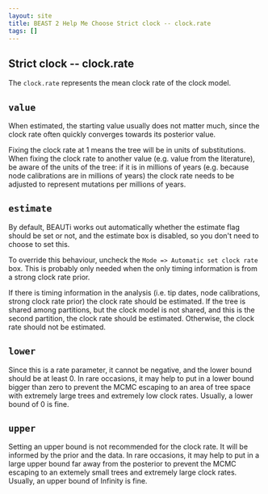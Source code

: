 ```yaml
---
layout: site
title: BEAST 2 Help Me Choose Strict clock -- clock.rate
tags: []
---
```


## Strict clock -- clock.rate

The `clock.rate` represents the mean clock rate of the clock model.

## `value`

When estimated, the starting value usually does not matter much, since the clock rate often quickly converges towards its posterior value.

Fixing the clock rate at 1 means the tree will be in units of substitutions.
When fixing the clock rate to another value (e.g. value from the literature), be aware of the units of the tree: if it is in millions of years (e.g. because node calibrations are in millions of years) the clock rate needs to be adjusted to represent mutations per millions of years.

## `estimate`

By default, BEAUTi works out automatically whether the estimate flag should be set or not, and the estimate box is disabled, so you don't need to choose to set this.

To override this behaviour, uncheck the `Mode => Automatic set clock rate` box. 
This is probably only needed when the only timing information is from a strong clock rate prior.

If there is timing information in the analysis (i.e. tip dates, node calibrations, strong clock rate prior) the clock rate should be estimated.
If the tree is shared among partitions, but the clock model is not shared, and this is the second partition, the clock rate should be estimated.
Otherwise, the clock rate should not be estimated.

## `lower`

Since this is a rate parameter, it cannot be negative, and the lower bound should be at least 0.
In rare occasions, it may help to put in a lower bound bigger than zero to prevent the MCMC escaping to an area of tree space with extremely large trees and extremely low clock rates.
Usually, a lower bound of 0 is fine.

## `upper`

Setting an upper bound is not recommended for the clock rate. 
It will be informed by the prior and the data.
In rare occasions, it may help to put in a large upper bound far away from the posterior to prevent the MCMC escaping to an extemely small trees and extremely large clock rates.
Usually, an upper bound of Infinity is fine.

